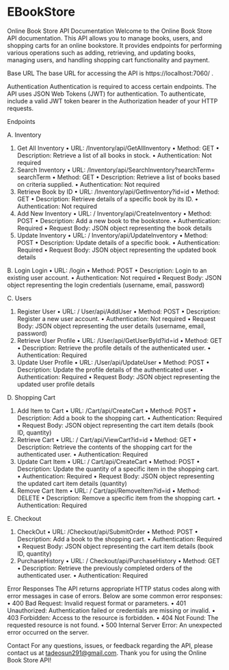 # EBookStore

Online Book Store API Documentation
Welcome to the Online Book Store API documentation. This API allows you to manage books, users, and shopping carts for an online bookstore. It provides endpoints for performing various operations such as adding, retrieving, and updating books, managing users, and handling shopping cart functionality and payment.

Base URL
The base URL for accessing the API is https://localhost:7060/ .

Authentication
Authentication is required to access certain endpoints. The API uses JSON Web Tokens (JWT) for authentication. To authenticate, include a valid JWT token bearer in the Authorization header of your HTTP requests.

Endpoints

A. Inventory
1. Get All Inventory
•	URL: /Inventory/api/GetAllInventory
•	Method: GET
•	Description: Retrieve a list of all books in stock.
•	Authentication: Not required
2. Search Inventory 
•	URL: /Inventory/api/SearchInventory?searchTerm= searchTerm
•	Method: GET
•	Description: Retrieve a list of books based on criteria supplied.
•	Authentication: Not required
3. Retrieve Book by ID
•	URL: /Inventory/api/GetInventory?id=id
•	Method: GET
•	Description: Retrieve details of a specific book by its ID.
•	Authentication: Not required
4. Add New Inventory
•	URL: / Inventory/api/CreateInventory
•	Method: POST
•	Description: Add a new book to the bookstore.
•	Authentication: Required
•	Request Body: JSON object representing the book details
5. Update Inventory
•	URL: / Inventory/api/UpdateInventory
•	Method: POST
•	Description: Update details of a specific book.
•	Authentication: Required
•	Request Body: JSON object representing the updated book details

B. Login
Login
•	URL: /login
•	Method: POST
•	Description: Login to an existing user account.
•	Authentication: Not required
•	Request Body: JSON object representing the login credentials (username, email, password)

C. Users
1. Register User
•	URL: / User/api/AddUser
•	Method: POST
•	Description: Register a new user account.
•	Authentication: Not required
•	Request Body: JSON object representing the user details (username, email, password)
2. Retrieve User Profile
•	URL: /User/api/GetUserById?id=id
•	Method: GET
•	Description: Retrieve the profile details of the authenticated user.
•	Authentication: Required
3. Update User Profile
•	URL: /User/api/UpdateUser
•	Method: POST
•	Description: Update the profile details of the authenticated user.
•	Authentication: Required
•	Request Body: JSON object representing the updated user profile details

D. Shopping Cart
1. Add Item to Cart
•	URL: /Cart/api/CreateCart
•	Method: POST
•	Description: Add a book to the shopping cart.
•	Authentication: Required
•	Request Body: JSON object representing the cart item details (book ID, quantity)
2. Retrieve Cart
•	URL: / Cart/api/ViewCart?id=id
•	Method: GET
•	Description: Retrieve the contents of the shopping cart for the authenticated user.
•	Authentication: Required
3. Update Cart Item
•	URL: / Cart/api/CreateCart
•	Method: POST
•	Description: Update the quantity of a specific item in the shopping cart.
•	Authentication: Required
•	Request Body: JSON object representing the updated cart item details (quantity)
4. Remove Cart Item
•	URL: / Cart/api/RemoveItem?id=id
•	Method: DELETE
•	Description: Remove a specific item from the shopping cart.
•	Authentication: Required

E. Checkout
1. CheckOut
•	URL: /Checkout/api/SubmitOrder
•	Method: POST
•	Description: Add a book to the shopping cart.
•	Authentication: Required
•	Request Body: JSON object representing the cart item details (book ID, quantity)
2. PurchaseHistory
•	URL: / Checkout/api/PurchaseHistory
•	Method: GET
•	Description: Retrieve the previously completed orders of the authenticated user.
•	Authentication: Required

Error Responses
The API returns appropriate HTTP status codes along with error messages in case of errors. Below are some common error responses:
•	400 Bad Request: Invalid request format or parameters.
•	401 Unauthorized: Authentication failed or credentials are missing or invalid.
•	403 Forbidden: Access to the resource is forbidden.
•	404 Not Found: The requested resource is not found.
•	500 Internal Server Error: An unexpected error occurred on the server.


Contact
For any questions, issues, or feedback regarding the API, please contact us at tadeosun291@gmail.com.
Thank you for using the Online Book Store API!

